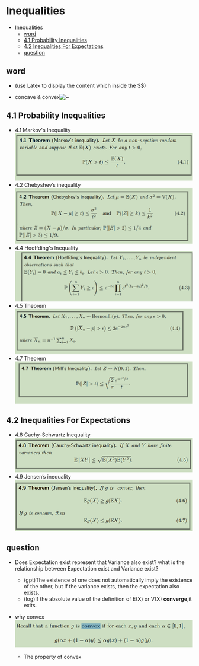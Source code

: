 # Inequalities

- [Inequalities](#inequalities)
  - [word](#word)
  - [4.1 Probability Inequalities](#41-probability-inequalities)
  - [4.2 Inequalities For Expectations](#42-inequalities-for-expectations)
  - [question](#question)

## word

- (use Latex to display the content which inside the $$)

- concave & convex![~](https://vitalik.ca/images/convex-files/convex1.png)

## 4.1 Probability Inequalities

- 4.1 Markov's Inequality![20230724170655](https://raw.githubusercontent.com/Logible/Image/main/note_image/20230724170655.png)
- 4.2 Chebyshev’s inequality![20230724172316](https://raw.githubusercontent.com/Logible/Image/main/note_image/20230724172316.png)
- 4.4 Hoeffding's Inequality![20230725164702](https://raw.githubusercontent.com/Logible/Image/main/note_image/20230725164702.png)
- 4.5 Theorem![20230725175358](https://raw.githubusercontent.com/Logible/Image/main/note_image/20230725175358.png)
- 4.7 Theorem![20230725175410](https://raw.githubusercontent.com/Logible/Image/main/note_image/20230725175410.png)

## 4.2 Inequalities For Expectations

- 4.8 Cachy-Schwartz Inequality![20230725172900](https://raw.githubusercontent.com/Logible/Image/main/note_image/20230725172900.png)
- 4.9 Jensen’s inequality![20230725175138](https://raw.githubusercontent.com/Logible/Image/main/note_image/20230725175138.png)

## question

- Does Expectation exist represent that Variance also exist? what is the relationship between Expectation exist and Variance exist?
  - (gpt)The existence of one does not automatically imply the existence of the other, but if the variance exists, then the expectation also exists.
  - (log)If the absolute value of the definition of E(X) or V(X) **converge**,it exits.

- why convex![20230725172514](https://raw.githubusercontent.com/Logible/Image/main/note_image/20230725172514.png)
  - The property of convex
